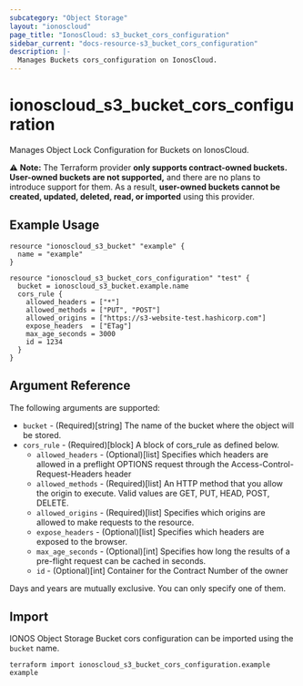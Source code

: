 ```yaml
---
subcategory: "Object Storage"
layout: "ionoscloud"
page_title: "IonosCloud: s3_bucket_cors_configuration"
sidebar_current: "docs-resource-s3_bucket_cors_configuration"
description: |-
  Manages Buckets cors_configuration on IonosCloud.
---
```


# ionoscloud_s3_bucket_cors_configuration

Manages Object Lock Configuration for Buckets on IonosCloud.

⚠️ **Note:** The Terraform provider **only supports contract-owned buckets. User-owned buckets are not supported,** and there are no plans to introduce support for them. As a result, **user-owned buckets cannot be created, updated, deleted, read, or imported** using this provider.

## Example Usage

```hcl
resource "ionoscloud_s3_bucket" "example" {
  name = "example"
}

resource "ionoscloud_s3_bucket_cors_configuration" "test" {
  bucket = ionoscloud_s3_bucket.example.name
  cors_rule {
    allowed_headers = ["*"]
    allowed_methods = ["PUT", "POST"]
    allowed_origins = ["https://s3-website-test.hashicorp.com"]
    expose_headers  = ["ETag"]
    max_age_seconds = 3000
    id = 1234
  }
}
```

## Argument Reference

The following arguments are supported:

- `bucket` - (Required)[string] The name of the bucket where the object will be stored.
- `cors_rule` - (Required)[block] A block of cors_rule as defined below.
  - `allowed_headers` - (Optional)[list] Specifies which headers are allowed in a preflight OPTIONS request through the Access-Control-Request-Headers header
  - `allowed_methods` - (Required)[list] An HTTP method that you allow the origin to execute. Valid values are GET, PUT, HEAD, POST, DELETE.
  - `allowed_origins` - (Required)[list] Specifies which origins are allowed to make requests to the resource.
  - `expose_headers` - (Optional)[list] Specifies which headers are exposed to the browser.
  - `max_age_seconds` - (Optional)[int] Specifies how long the results of a pre-flight request can be cached in seconds.
  - `id` - (Optional)[int] Container for the Contract Number of the owner

Days and years are mutually exclusive. You can only specify one of them.
## Import

IONOS Object Storage Bucket cors configuration can be imported using the `bucket` name.

```shell
terraform import ionoscloud_s3_bucket_cors_configuration.example example
```
